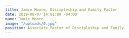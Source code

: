 ```yaml
---
title: Jamie Moore, Discipleship and Family Pastor
date: 2019-08-07 14:01:00 -04:00
name: Jamie Moore
image: "/uploads/0.jpg"
position: Associate Pastor of Discipleship and Family
---
```


